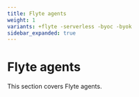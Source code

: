 ```yaml
---
title: Flyte agents
weight: 1
variants: +flyte -serverless -byoc -byok
sidebar_expanded: true
---
```


# Flyte agents

This section covers Flyte agents.
